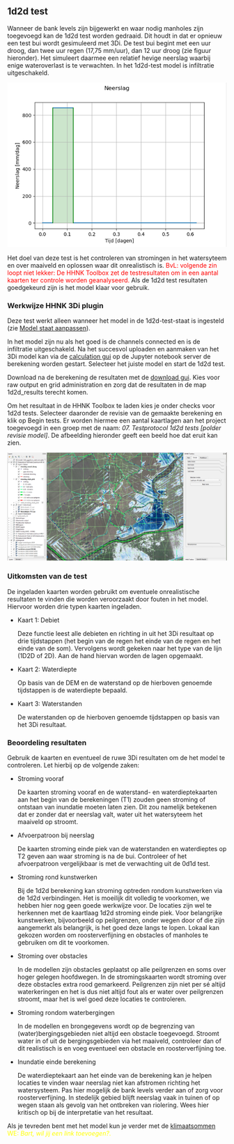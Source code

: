 ## **1d2d test**
Wanneer de bank levels zijn bijgewerkt en waar nodig manholes zijn toegevoegd kan de 1d2d test worden gedraaid. Dit houdt in dat er opnieuw een test bui wordt gesimuleerd met 3Di.  De test bui begint met een uur droog, dan twee uur regen (17,75 mm/uur), dan 12 uur droog (zie figuur hieronder). Het simuleert daarmee een relatief hevige neerslag waarbij enige wateroverlast is te verwachten. In het 1d2d-test model is infiltratie uitgeschakeld.

![Alt text](../../../images/2_werkwijze_bwn/e_model_controleren_verbeteren/6_1d2d_test/1d2d_toets_bui.PNG)

Het doel van deze test is het controleren van stromingen in het watersyteem en over maaiveld en oplossen waar dit onrealistisch is. <span style="color:red"> BvL: volgende zin loopt niet lekker: De HHNK Toolbox zet de testresultaten om in een aantal kaarten ter controle worden geanalyseerd. </span> Als de 1d2d test resultaten goedgekeurd zijn is het model klaar voor gebruik.


### **Werkwijze HHNK 3Di plugin**
Deze test werkt alleen wanneer het model in de 1d2d-test-staat is ingesteld (zie [Model staat aanpassen](../../4_gebruik_plugin/c_modelstaat_aanpassen.md)).

In het model zijn nu als het goed is de channels connected en is de infiltratie uitgeschakeld. Na het succesvol uploaden en aanmaken van het 3Di model kan via de [calculation gui](../../4_gebruik_plugin/d_berekeningen_uitvoeren.md) op de Jupyter notebook server de berekening worden gestart. Selecteer het juiste model en start de 1d2d test.

Download na de berekening de resultaten met de [download gui](../../4_gebruik_plugin/e_downloaden_resultaten.md). Kies voor raw output en grid administration en zorg dat de resultaten in de map 1d2d_results terecht komen. 
 
Om het resultaat in de HHNK Toolbox te laden kies je onder checks voor 1d2d tests. Selecteer daaronder de revisie van de gemaakte berekening en klik op Begin tests. Er worden hiermee een aantal kaartlagen aan het project toegevoegd in een groep met de naam: *07. Testprotocol 1d2d tests [polder revisie model]*. De afbeelding hieronder geeft een beeld hoe dat eruit kan zien.

![Alt text](../../../images/2_werkwijze_bwn/e_model_controleren_verbeteren/6_1d2d_test/1d2d-test-resultaat.PNG)

### **Uitkomsten van de test**
De ingeladen kaarten  worden gebruikt om eventuele onrealistische resultaten te vinden die worden veroorzaakt door fouten in het model. Hiervoor worden drie typen kaarten ingeladen. 

* Kaart 1: Debiet

  Deze functie leest alle debieten en richting in uit het 3Di resultaat op drie tijdstappen (het begin van de regen het einde van de regen en het einde van de som). Vervolgens wordt gekeken naar het type van de lijn (1D2D of 2D). Aan de hand hiervan worden de lagen opgemaakt.

* Kaart 2: Waterdiepte

  Op basis van de DEM en de waterstand op de hierboven genoemde tijdstappen is de waterdiepte bepaald.  
  
* Kaart 3: Waterstanden 

  De waterstanden op de hierboven genoemde tijdstappen op basis van het 3Di resultaat. 

### **Beoordeling resultaten**
Gebruik de kaarten en eventueel de ruwe 3Di resultaten om de het model te controleren. Let hierbij op de volgende zaken:

* Stroming vooraf

  De kaarten stroming vooraf en de waterstand- en waterdieptekaarten aan het begin van de berekeningen (T1) zouden geen stroming of ontstaan van inundatie moeten laten zien. Dit zou namelijk betekenen dat er zonder dat er neerslag valt, water uit het watersyteem het maaiveld op stroomt.

* Afvoerpatroon bij neerslag

  De kaarten stroming einde piek van de waterstanden en waterdieptes op T2 geven aan waar stroming is na de bui. Controleer of het afvoerpatroon vergelijkbaar is met de verwachting uit de 0d1d test. 

* Stroming rond kunstwerken

  Bij de 1d2d berekening kan stroming optreden rondom kunstwerken via de 1d2d verbindingen. Het is moeilijk dit volledig te voorkomen, we hebben hier nog geen goede werkwijze voor. De locaties zijn wel te herkennen met de kaartlaag 1d2d stroming einde piek. Voor belangrijke kunstwerken, bijvoorbeeld op peilgrenzen, onder wegen door of die zijn aangemerkt als belangrijk, is het goed deze langs te lopen. Lokaal kan gekozen worden om roosterverfijning en obstacles of manholes te gebruiken om dit te voorkomen.

* Stroming over obstacles

  In de modellen zijn obstacles geplaatst op alle peilgrenzen en soms over hoger gelegen hoofdwegen. In de stromingskaarten wordt stroming over deze obstacles extra rood gemarkeerd. Peilgrenzen zijn niet per sé altijd waterkeringen en het is dus niet altijd fout als er water over peilgrenzen stroomt, maar het is wel goed deze locaties te controleren. 
 
* Stroming rondom waterbergingen

  In de modellen en brongegevens wordt op de begrenzing van (water)bergingsgebieden niet altijd een obstacle toegevoegd. Stroomt water in of uit de bergingsgebieden via het maaiveld, controleer dan of dit realistisch is en voeg eventueel een obstacle en roosterverfijning toe.
 
* Inundatie einde berekening
  
  De waterdieptekaart aan het einde van de berekening kan je helpen locaties te vinden waar neerslag niet kan afstromen richting het watersysteem. Pas hier mogelijk de bank levels verder aan of zorg voor roosterverfijning. In stedelijk gebied blijft neerslag vaak in tuinen of op wegen staan als gevolg van het ontbreken van riolering. Wees hier kritisch op bij de interpretatie van het resultaat.

Als je tevreden bent met het model kun je verder met de [klimaatsommen]() <span style="color:yellow"> WE: *Bart, wil jij een link toevoegen?*.  



